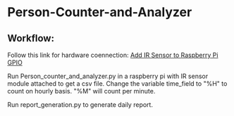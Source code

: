# Person-Counter-and-Analyzer

## Workflow:
Follow this link for hardware coennection:
[Add IR Sensor to Raspberry Pi GPIO](https://circuitdigest.com/microcontroller-projects/raspberry-pi-ir-sensor-tutorial)


Run Person_counter_and_analyzer.py in a raspberry pi with IR sensor module attached to get a csv file. 
Change the variable time_field to "%H" to count on  hourly basis. "%M" will count per minute.

Run report_generation.py to generate daily report.

